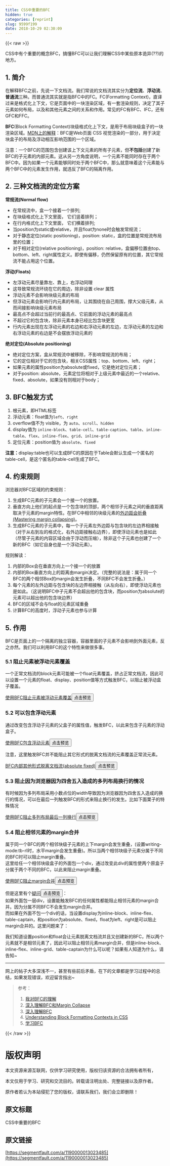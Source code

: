 ```yaml
---
title: CSS中重要的BFC
hidden: true
categories: [reprint]
slug: 9599f199
date: 2018-10-29 02:30:09
---
```


{{< raw >}}
<p>CSS&#x4E2D;&#x6709;&#x4E2A;&#x91CD;&#x8981;&#x7684;&#x6982;&#x5FF5;BFC&#xFF0C;&#x641E;&#x61C2;BFC&#x53EF;&#x4EE5;&#x8BA9;&#x6211;&#x4EEC;&#x7406;&#x89E3;CSS&#x4E2D;&#x67D0;&#x4E9B;&#x539F;&#x672C;&#x8BE1;&#x5F02;(??)&#x7684;&#x5730;&#x65B9;&#x3002;</p><h2 id="articleHeader0">1. &#x7B80;&#x4ECB;</h2><p>&#x5728;&#x89E3;&#x91CA;BFC&#x4E4B;&#x524D;&#xFF0C;&#x5148;&#x8BF4;&#x4E00;&#x4E0B;&#x6587;&#x6863;&#x6D41;&#x3002;&#x6211;&#x4EEC;&#x5E38;&#x8BF4;&#x7684;&#x6587;&#x6863;&#x6D41;&#x5176;&#x5B9E;&#x5206;&#x4E3A;<strong>&#x5B9A;&#x4F4D;&#x6D41;</strong>&#x3001;<strong>&#x6D6E;&#x52A8;&#x6D41;</strong>&#x3001;<strong>&#x666E;&#x901A;&#x6D41;</strong>&#x4E09;&#x79CD;&#x3002;&#x800C;&#x666E;&#x901A;&#x6D41;&#x5176;&#x5B9E;&#x5C31;&#x662F;&#x6307;BFC&#x4E2D;&#x7684;FC&#x3002;FC(Formatting Context)&#xFF0C;&#x76F4;&#x8BD1;&#x8FC7;&#x6765;&#x662F;&#x683C;&#x5F0F;&#x5316;&#x4E0A;&#x4E0B;&#x6587;&#xFF0C;&#x5B83;&#x662F;&#x9875;&#x9762;&#x4E2D;&#x7684;&#x4E00;&#x5757;&#x6E32;&#x67D3;&#x533A;&#x57DF;&#xFF0C;&#x6709;&#x4E00;&#x5957;&#x6E32;&#x67D3;&#x89C4;&#x5219;&#xFF0C;&#x51B3;&#x5B9A;&#x4E86;&#x5176;&#x5B50;&#x5143;&#x7D20;&#x5982;&#x4F55;&#x5E03;&#x5C40;&#xFF0C;&#x4EE5;&#x53CA;&#x548C;&#x5176;&#x4ED6;&#x5143;&#x7D20;&#x4E4B;&#x95F4;&#x7684;&#x5173;&#x7CFB;&#x548C;&#x4F5C;&#x7528;&#x3002;&#x5E38;&#x89C1;&#x7684;FC&#x6709;BFC&#x3001;IFC&#xFF0C;&#x8FD8;&#x6709;GFC&#x548C;FFC&#x3002;</p><p><strong>BFC</strong>(Block Formatting Context)&#x5757;&#x7EA7;&#x683C;&#x5F0F;&#x5316;&#x4E0A;&#x4E0B;&#x6587;&#xFF0C;&#x662F;&#x7528;&#x4E8E;&#x5E03;&#x5C40;&#x5757;&#x7EA7;&#x76D2;&#x5B50;&#x7684;&#x4E00;&#x5757;&#x6E32;&#x67D3;&#x533A;&#x57DF;&#x3002;<a href="https://developer.mozilla.org/zh-CN/docs/Web/Guide/CSS/Block_formatting_context" rel="nofollow noreferrer" target="_blank">MDN&#x4E0A;&#x7684;&#x89E3;&#x91CA;</a>&#xFF1A;BFC&#x662F;Web&#x9875;&#x9762; CSS &#x89C6;&#x89C9;&#x6E32;&#x67D3;&#x7684;&#x4E00;&#x90E8;&#x5206;&#xFF0C;&#x7528;&#x4E8E;&#x51B3;&#x5B9A;&#x5757;&#x76D2;&#x5B50;&#x7684;&#x5E03;&#x5C40;&#x53CA;&#x6D6E;&#x52A8;&#x76F8;&#x4E92;&#x5F71;&#x54CD;&#x8303;&#x56F4;&#x7684;&#x4E00;&#x4E2A;&#x533A;&#x57DF;&#x3002;</p><p>&#x6CE8;&#x610F;&#xFF1A;&#x4E00;&#x4E2A;BFC&#x7684;&#x8303;&#x56F4;&#x5305;&#x542B;&#x521B;&#x5EFA;&#x8BE5;&#x4E0A;&#x4E0B;&#x6587;&#x5143;&#x7D20;&#x7684;&#x6240;&#x6709;&#x5B50;&#x5143;&#x7D20;&#xFF0C;&#x4F46;<strong>&#x4E0D;&#x5305;&#x62EC;</strong>&#x521B;&#x5EFA;&#x4E86;&#x65B0;BFC&#x7684;&#x5B50;&#x5143;&#x7D20;&#x7684;&#x5185;&#x90E8;&#x5143;&#x7D20;&#x3002;&#x8FD9;&#x4ECE;&#x53E6;&#x4E00;&#x65B9;&#x89D2;&#x5EA6;&#x8BF4;&#x660E;&#xFF0C;&#x4E00;&#x4E2A;&#x5143;&#x7D20;&#x4E0D;&#x80FD;&#x540C;&#x65F6;&#x5B58;&#x5728;&#x4E8E;&#x4E24;&#x4E2A;BFC&#x4E2D;&#x3002;&#x56E0;&#x4E3A;&#x5982;&#x679C;&#x4E00;&#x4E2A;&#x5143;&#x7D20;&#x80FD;&#x591F;&#x540C;&#x65F6;&#x5904;&#x4E8E;&#x4E24;&#x4E2A;BFC&#x4E2D;&#xFF0C;&#x90A3;&#x4E48;&#x5C31;&#x610F;&#x5473;&#x7740;&#x8FD9;&#x4E2A;&#x5143;&#x7D20;&#x80FD;&#x4E0E;&#x4E24;&#x4E2A;BFC&#x4E2D;&#x7684;&#x5143;&#x7D20;&#x53D1;&#x751F;&#x4F5C;&#x7528;&#xFF0C;&#x5C31;&#x8FDD;&#x53CD;&#x4E86;BFC&#x7684;&#x9694;&#x79BB;&#x4F5C;&#x7528;&#x3002;</p><h2 id="articleHeader1">2. &#x4E09;&#x79CD;&#x6587;&#x6863;&#x6D41;&#x7684;&#x5B9A;&#x4F4D;&#x65B9;&#x6848;</h2><p><strong>&#x5E38;&#x89C4;&#x6D41;(Normal flow)</strong></p><ul><li>&#x5728;&#x5E38;&#x89C4;&#x6D41;&#x4E2D;&#xFF0C;&#x76D2;&#x4E00;&#x4E2A;&#x63A5;&#x7740;&#x4E00;&#x4E2A;&#x6392;&#x5217;;</li><li>&#x5728;&#x5757;&#x7EA7;&#x683C;&#x5F0F;&#x5316;&#x4E0A;&#x4E0B;&#x6587;&#x91CC;&#x9762;&#xFF0C; &#x5B83;&#x4EEC;&#x7AD6;&#x7740;&#x6392;&#x5217;&#xFF1B;</li><li>&#x5728;&#x884C;&#x5185;&#x683C;&#x5F0F;&#x5316;&#x4E0A;&#x4E0B;&#x6587;&#x91CC;&#x9762;&#xFF0C; &#x5B83;&#x4EEC;&#x6A2A;&#x7740;&#x6392;&#x5217;;</li><li>&#x5F53;position&#x4E3A;static&#x6216;relative&#xFF0C;&#x5E76;&#x4E14;float&#x4E3A;none&#x65F6;&#x4F1A;&#x89E6;&#x53D1;&#x5E38;&#x89C4;&#x6D41;&#xFF1B;</li><li>&#x5BF9;&#x4E8E;&#x9759;&#x6001;&#x5B9A;&#x4F4D;(static positioning)&#xFF0C;position: static&#xFF0C;&#x76D2;&#x7684;&#x4F4D;&#x7F6E;&#x662F;&#x5E38;&#x89C4;&#x6D41;&#x5E03;&#x5C40;&#x91CC;&#x7684;&#x4F4D;&#x7F6E;&#xFF1B;</li><li>&#x5BF9;&#x4E8E;&#x76F8;&#x5BF9;&#x5B9A;&#x4F4D;(relative positioning)&#xFF0C;position: relative&#xFF0C;&#x76D2;&#x504F;&#x79FB;&#x4F4D;&#x7F6E;&#x7531;top&#x3001;bottom&#x3001;left&#x3001;right&#x5C5E;&#x6027;&#x5B9A;&#x4E49;&#x3002;&#x5373;&#x4F7F;&#x6709;&#x504F;&#x79FB;&#xFF0C;&#x4ECD;&#x7136;&#x4FDD;&#x7559;&#x539F;&#x6709;&#x7684;&#x4F4D;&#x7F6E;&#xFF0C;&#x5176;&#x5B83;&#x5E38;&#x89C4;&#x6D41;&#x4E0D;&#x80FD;&#x5360;&#x7528;&#x8FD9;&#x4E2A;&#x4F4D;&#x7F6E;&#x3002;</li></ul><p><strong>&#x6D6E;&#x52A8;(Floats)</strong></p><ul><li>&#x5DE6;&#x6D6E;&#x52A8;&#x5143;&#x7D20;&#x5C3D;&#x91CF;&#x9760;&#x5DE6;&#x3001;&#x9760;&#x4E0A;&#xFF0C;&#x53F3;&#x6D6E;&#x52A8;&#x540C;&#x7406;</li><li>&#x8FD9;&#x5BFC;&#x81F4;&#x5E38;&#x89C4;&#x6D41;&#x73AF;&#x7ED5;&#x5728;&#x5B83;&#x7684;&#x5468;&#x8FB9;&#xFF0C;&#x9664;&#x975E;&#x8BBE;&#x7F6E; clear &#x5C5E;&#x6027;</li><li>&#x6D6E;&#x52A8;&#x5143;&#x7D20;&#x4E0D;&#x4F1A;&#x5F71;&#x54CD;&#x5757;&#x7EA7;&#x5143;&#x7D20;&#x7684;&#x5E03;&#x5C40;</li><li>&#x4F46;&#x6D6E;&#x52A8;&#x5143;&#x7D20;&#x4F1A;&#x5F71;&#x54CD;&#x884C;&#x5185;&#x5143;&#x7D20;&#x7684;&#x5E03;&#x5C40;&#xFF0C;&#x8BA9;&#x5176;&#x56F4;&#x7ED5;&#x5728;&#x81EA;&#x5DF1;&#x5468;&#x56F4;&#xFF0C;&#x6491;&#x5927;&#x7236;&#x7EA7;&#x5143;&#x7D20;&#xFF0C;&#x4ECE;&#x800C;&#x95F4;&#x63A5;&#x5F71;&#x54CD;&#x5757;&#x7EA7;&#x5143;&#x7D20;&#x5E03;&#x5C40;</li><li>&#x6700;&#x9AD8;&#x70B9;&#x4E0D;&#x4F1A;&#x8D85;&#x8FC7;&#x5F53;&#x524D;&#x884C;&#x7684;&#x6700;&#x9AD8;&#x70B9;&#x3001;&#x5B83;&#x524D;&#x9762;&#x7684;&#x6D6E;&#x52A8;&#x5143;&#x7D20;&#x7684;&#x6700;&#x9AD8;&#x70B9;</li><li>&#x4E0D;&#x8D85;&#x8FC7;&#x5B83;&#x7684;&#x5305;&#x542B;&#x5757;&#xFF0C;&#x9664;&#x975E;&#x5143;&#x7D20;&#x672C;&#x8EAB;&#x5DF2;&#x7ECF;&#x6BD4;&#x5305;&#x542B;&#x5757;&#x66F4;&#x5BBD;</li><li>&#x884C;&#x5185;&#x5143;&#x7D20;&#x51FA;&#x73B0;&#x5728;&#x5DE6;&#x6D6E;&#x52A8;&#x5143;&#x7D20;&#x7684;&#x53F3;&#x8FB9;&#x548C;&#x53F3;&#x6D6E;&#x52A8;&#x5143;&#x7D20;&#x7684;&#x5DE6;&#x8FB9;&#xFF0C;&#x5DE6;&#x6D6E;&#x52A8;&#x5143;&#x7D20;&#x7684;&#x5DE6;&#x8FB9;&#x548C;&#x53F3;&#x6D6E;&#x52A8;&#x5143;&#x7D20;&#x7684;&#x53F3;&#x8FB9;&#x662F;&#x4E0D;&#x4F1A;&#x6446;&#x653E;&#x6D6E;&#x52A8;&#x5143;&#x7D20;&#x7684;</li></ul><p><strong>&#x7EDD;&#x5BF9;&#x5B9A;&#x4F4D;(Absolute positioning)</strong></p><ul><li>&#x7EDD;&#x5BF9;&#x5B9A;&#x4F4D;&#x65B9;&#x6848;&#xFF0C;&#x76D2;&#x4ECE;&#x5E38;&#x89C4;&#x6D41;&#x4E2D;&#x88AB;&#x79FB;&#x9664;&#xFF0C;&#x4E0D;&#x5F71;&#x54CD;&#x5E38;&#x89C4;&#x6D41;&#x7684;&#x5E03;&#x5C40;&#xFF1B;</li><li>&#x5B83;&#x7684;&#x5B9A;&#x4F4D;&#x76F8;&#x5BF9;&#x4E8E;&#x5B83;&#x7684;&#x5305;&#x542B;&#x5757;&#xFF0C;&#x76F8;&#x5173;CSS&#x5C5E;&#x6027;&#xFF1A;top&#x3001;bottom&#x3001;left&#x3001;right&#xFF1B;</li><li>&#x5982;&#x679C;&#x5143;&#x7D20;&#x7684;&#x5C5E;&#x6027;position&#x4E3A;absolute&#x6216;fixed&#xFF0C;&#x5B83;&#x662F;&#x7EDD;&#x5BF9;&#x5B9A;&#x4F4D;&#x5143;&#x7D20;&#xFF1B;</li><li>&#x5BF9;&#x4E8E;position: absolute&#xFF0C;&#x5143;&#x7D20;&#x5B9A;&#x4F4D;&#x5C06;&#x76F8;&#x5BF9;&#x4E8E;&#x4E0A;&#x7EA7;&#x5143;&#x7D20;&#x4E2D;&#x6700;&#x8FD1;&#x7684;&#x4E00;&#x4E2A;relative&#x3001;fixed&#x3001;absolute&#xFF0C;&#x5982;&#x679C;&#x6CA1;&#x6709;&#x5219;&#x76F8;&#x5BF9;&#x4E8E;body&#xFF1B;</li></ul><h2 id="articleHeader2">3. BFC&#x89E6;&#x53D1;&#x65B9;&#x5F0F;</h2><ol><li>&#x6839;&#x5143;&#x7D20;&#xFF0C;&#x5373;HTML&#x6807;&#x7B7E;</li><li>&#x6D6E;&#x52A8;&#x5143;&#x7D20;&#xFF1A;float&#x503C;&#x4E3A;<code>left</code>&#x3001;<code>right</code></li><li>overflow&#x503C;&#x4E0D;&#x4E3A; visible&#xFF0C;&#x4E3A; <code>auto</code>&#x3001;<code>scroll</code>&#x3001;<code>hidden</code></li><li>display&#x503C;&#x4E3A; <code>inline-block</code>&#x3001;<code>table-cell</code>&#x3001;<code>table-caption</code>&#x3001;<code>table</code>&#x3001;<code>inline-table</code>&#x3001;<code>flex</code>&#x3001;<code>inline-flex</code>&#x3001;<code>grid</code>&#x3001;<code>inline-grid</code></li><li>&#x5B9A;&#x4F4D;&#x5143;&#x7D20;&#xFF1A;position&#x503C;&#x4E3A; <code>absolute</code>&#x3001;<code>fixed</code></li></ol><p><strong>&#x6CE8;&#x610F;&#xFF1A;</strong>display:table&#x4E5F;&#x53EF;&#x4EE5;&#x751F;&#x6210;BFC&#x7684;&#x539F;&#x56E0;&#x5728;&#x4E8E;Table&#x4F1A;&#x9ED8;&#x8BA4;&#x751F;&#x6210;&#x4E00;&#x4E2A;&#x533F;&#x540D;&#x7684;table-cell&#xFF0C;&#x662F;&#x8FD9;&#x4E2A;&#x533F;&#x540D;&#x7684;table-cell&#x751F;&#x6210;&#x4E86;BFC&#x3002;</p><h2 id="articleHeader3">4. &#x7EA6;&#x675F;&#x89C4;&#x5219;</h2><p>&#x6D4F;&#x89C8;&#x5668;&#x5BF9;BFC&#x533A;&#x57DF;&#x7684;&#x7EA6;&#x675F;&#x89C4;&#x5219;&#xFF1A;</p><ol><li>&#x751F;&#x6210;BFC&#x5143;&#x7D20;&#x7684;&#x5B50;&#x5143;&#x7D20;&#x4F1A;&#x4E00;&#x4E2A;&#x63A5;&#x4E00;&#x4E2A;&#x7684;&#x653E;&#x7F6E;&#x3002;</li><li>&#x5782;&#x76F4;&#x65B9;&#x5411;&#x4E0A;&#x4ED6;&#x4EEC;&#x7684;&#x8D77;&#x70B9;&#x662F;&#x4E00;&#x4E2A;&#x5305;&#x542B;&#x5757;&#x7684;&#x9876;&#x90E8;&#xFF0C;&#x4E24;&#x4E2A;&#x76F8;&#x90BB;&#x5B50;&#x5143;&#x7D20;&#x4E4B;&#x95F4;&#x7684;&#x5782;&#x76F4;&#x8DDD;&#x79BB;&#x53D6;&#x51B3;&#x4E8E;&#x5143;&#x7D20;&#x7684;margin&#x7279;&#x6027;&#x3002;&#x5728;BFC&#x4E2D;&#x76F8;&#x90BB;&#x7684;&#x5757;&#x7EA7;&#x5143;&#x7D20;&#x7684;<a href="https://developer.mozilla.org/zh-CN/docs/Web/CSS/CSS_Box_Model/Mastering_margin_collapsing" rel="nofollow noreferrer" target="_blank">&#x5916;&#x8FB9;&#x8DDD;&#x4F1A;&#x6298;&#x53E0;(Mastering margin collapsing)</a>&#x3002;</li><li>&#x751F;&#x6210;BFC&#x5143;&#x7D20;&#x7684;&#x5B50;&#x5143;&#x7D20;&#x4E2D;&#xFF0C;&#x6BCF;&#x4E00;&#x4E2A;&#x5B50;&#x5143;&#x7D20;&#x5DE6;&#x5916;&#x8FB9;&#x8DDD;&#x4E0E;&#x5305;&#x542B;&#x5757;&#x7684;&#x5DE6;&#x8FB9;&#x754C;&#x76F8;&#x63A5;&#x89E6;&#xFF08;&#x5BF9;&#x4E8E;&#x4ECE;&#x53F3;&#x5230;&#x5DE6;&#x7684;&#x683C;&#x5F0F;&#x5316;&#xFF0C;&#x53F3;&#x5916;&#x8FB9;&#x8DDD;&#x63A5;&#x89E6;&#x53F3;&#x8FB9;&#x754C;&#xFF09;&#xFF0C;&#x5373;&#x4F7F;&#x6D6E;&#x52A8;&#x5143;&#x7D20;&#x4E5F;&#x662F;&#x5982;&#x6B64;&#xFF08;&#x5C3D;&#x7BA1;&#x5B50;&#x5143;&#x7D20;&#x7684;&#x5185;&#x5BB9;&#x533A;&#x57DF;&#x4F1A;&#x7531;&#x4E8E;&#x6D6E;&#x52A8;&#x800C;&#x538B;&#x7F29;&#xFF09;&#xFF0C;&#x9664;&#x975E;&#x8FD9;&#x4E2A;&#x5B50;&#x5143;&#x7D20;&#x4E5F;&#x521B;&#x5EFA;&#x4E86;&#x4E00;&#x4E2A;&#x65B0;&#x7684;BFC&#xFF08;&#x5982;&#x5B83;&#x81EA;&#x8EAB;&#x4E5F;&#x662F;&#x4E00;&#x4E2A;&#x6D6E;&#x52A8;&#x5143;&#x7D20;&#xFF09;&#x3002;</li></ol><p>&#x89C4;&#x5219;&#x89E3;&#x8BFB;&#xFF1A;</p><ol><li>&#x5185;&#x90E8;&#x7684;Box&#x4F1A;&#x5728;&#x5782;&#x76F4;&#x65B9;&#x5411;&#x4E0A;&#x4E00;&#x4E2A;&#x63A5;&#x4E00;&#x4E2A;&#x7684;&#x653E;&#x7F6E;</li><li>&#x5185;&#x90E8;&#x7684;Box&#x5782;&#x76F4;&#x65B9;&#x5411;&#x4E0A;&#x7684;&#x8DDD;&#x79BB;&#x7531;margin&#x51B3;&#x5B9A;&#x3002;&#xFF08;&#x5B8C;&#x6574;&#x7684;&#x8BF4;&#x6CD5;&#x662F;&#xFF1A;&#x5C5E;&#x4E8E;&#x540C;&#x4E00;&#x4E2A;BFC&#x7684;&#x4E24;&#x4E2A;&#x76F8;&#x90BB;Box&#x7684;margin&#x4F1A;&#x53D1;&#x751F;&#x6298;&#x53E0;&#xFF0C;&#x4E0D;&#x540C;BFC&#x4E0D;&#x4F1A;&#x53D1;&#x751F;&#x6298;&#x53E0;&#x3002;&#xFF09;</li><li>&#x6BCF;&#x4E2A;&#x5143;&#x7D20;&#x7684;&#x5DE6;&#x5916;&#x8FB9;&#x8DDD;&#x4E0E;&#x5305;&#x542B;&#x5757;&#x7684;&#x5DE6;&#x8FB9;&#x754C;&#x76F8;&#x63A5;&#x89E6;&#xFF08;&#x4ECE;&#x5DE6;&#x5411;&#x53F3;&#xFF09;&#xFF0C;&#x5373;&#x4F7F;&#x6D6E;&#x52A8;&#x5143;&#x7D20;&#x4E5F;&#x662F;&#x5982;&#x6B64;&#x3002;&#xFF08;&#x8FD9;&#x8BF4;&#x660E;BFC&#x4E2D;&#x5B50;&#x5143;&#x7D20;&#x4E0D;&#x4F1A;&#x8D85;&#x51FA;&#x4ED6;&#x7684;&#x5305;&#x542B;&#x5757;&#xFF0C;&#x800C;position&#x4E3A;absolute&#x7684;&#x5143;&#x7D20;&#x53EF;&#x4EE5;&#x8D85;&#x51FA;&#x4ED6;&#x7684;&#x5305;&#x542B;&#x5757;&#x8FB9;&#x754C;&#xFF09;</li><li>BFC&#x7684;&#x533A;&#x57DF;&#x4E0D;&#x4F1A;&#x4E0E;float&#x7684;&#x5143;&#x7D20;&#x533A;&#x57DF;&#x91CD;&#x53E0;</li><li>&#x8BA1;&#x7B97;BFC&#x7684;&#x9AD8;&#x5EA6;&#x65F6;&#xFF0C;&#x6D6E;&#x52A8;&#x5B50;&#x5143;&#x7D20;&#x4E5F;&#x53C2;&#x4E0E;&#x8BA1;&#x7B97;</li></ol><h2 id="articleHeader4">5. &#x4F5C;&#x7528;</h2><p>BFC&#x662F;&#x9875;&#x9762;&#x4E0A;&#x7684;&#x4E00;&#x4E2A;&#x9694;&#x79BB;&#x7684;&#x72EC;&#x7ACB;&#x5BB9;&#x5668;&#xFF0C;&#x5BB9;&#x5668;&#x91CC;&#x9762;&#x7684;&#x5B50;&#x5143;&#x7D20;&#x4E0D;&#x4F1A;&#x5F71;&#x54CD;&#x5230;&#x5916;&#x9762;&#x5143;&#x7D20;&#xFF0C;&#x53CD;&#x4E4B;&#x4EA6;&#x7136;&#x3002;&#x6211;&#x4EEC;&#x53EF;&#x4EE5;&#x5229;&#x7528;BFC&#x7684;&#x8FD9;&#x4E2A;&#x7279;&#x6027;&#x6765;&#x505A;&#x5F88;&#x591A;&#x4E8B;&#x3002;</p><h3 id="articleHeader5">5.1 &#x963B;&#x6B62;&#x5143;&#x7D20;&#x88AB;&#x6D6E;&#x52A8;&#x5143;&#x7D20;&#x8986;&#x76D6;</h3><p>&#x4E00;&#x4E2A;&#x6B63;&#x5E38;&#x6587;&#x6863;&#x6D41;&#x7684;block&#x5143;&#x7D20;&#x53EF;&#x80FD;&#x88AB;&#x4E00;&#x4E2A;float&#x5143;&#x7D20;&#x8986;&#x76D6;&#xFF0C;&#x6324;&#x5360;&#x6B63;&#x5E38;&#x6587;&#x6863;&#x6D41;&#xFF0C;&#x56E0;&#x6B64;&#x53EF;&#x4EE5;&#x8BBE;&#x7F6E;&#x4E00;&#x4E2A;&#x5143;&#x7D20;&#x7684;float&#x3001;display&#x3001;position&#x503C;&#x7B49;&#x65B9;&#x5F0F;&#x89E6;&#x53D1;BFC&#xFF0C;&#x4EE5;&#x963B;&#x6B62;&#x88AB;&#x6D6E;&#x52A8;&#x76D2;&#x5B50;&#x8986;&#x76D6;&#x3002;</p><p><a href="https://codepen.io/SHERlocked93/pen/pazdzB" rel="nofollow noreferrer" target="_blank">&#x4F7F;&#x7528;BFC&#x963B;&#x6B62;&#x5143;&#x7D20;&#x88AB;&#x6D6E;&#x52A8;&#x5143;&#x7D20;&#x8986;&#x76D6;</a><button class="btn btn-xs btn-default ml10 preview" data-url="SHERlocked93/pen/pazdzB" data-typeid="3">&#x70B9;&#x51FB;&#x9884;&#x89C8;</button></p><h3 id="articleHeader6">5.2 &#x53EF;&#x4EE5;&#x5305;&#x542B;&#x6D6E;&#x52A8;&#x5143;&#x7D20;</h3><p>&#x901A;&#x8FC7;&#x6539;&#x53D8;&#x5305;&#x542B;&#x6D6E;&#x52A8;&#x5B50;&#x5143;&#x7D20;&#x7684;&#x7236;&#x76D2;&#x5B50;&#x7684;&#x5C5E;&#x6027;&#x503C;&#xFF0C;&#x89E6;&#x53D1;BFC&#xFF0C;&#x4EE5;&#x6B64;&#x6765;&#x5305;&#x542B;&#x5B50;&#x5143;&#x7D20;&#x7684;&#x6D6E;&#x52A8;&#x76D2;&#x5B50;&#x3002;</p><p><a href="https://codepen.io/SHERlocked93/pen/OQLOqG" rel="nofollow noreferrer" target="_blank">&#x4F7F;&#x7528;BFC&#x5305;&#x542B;&#x6D6E;&#x52A8;&#x5143;&#x7D20;</a><button class="btn btn-xs btn-default ml10 preview" data-url="SHERlocked93/pen/OQLOqG" data-typeid="3">&#x70B9;&#x51FB;&#x9884;&#x89C8;</button></p><p>&#x6CE8;&#x610F;&#xFF0C;&#x8FD9;&#x91CC;&#x89E6;&#x53D1;BFC&#x5E76;&#x4E0D;&#x80FD;&#x963B;&#x6B62;&#x5176;&#x5B83;&#x5F62;&#x5F0F;&#x7684;&#x8131;&#x79BB;&#x6587;&#x6863;&#x6D41;&#x7684;&#x5143;&#x7D20;&#x8986;&#x76D6;&#x6B63;&#x5E38;&#x6D41;&#x5143;&#x7D20;&#x3002;</p><p><a href="https://codepen.io/SHERlocked93/pen/MQjZPG" rel="nofollow noreferrer" target="_blank">BFC&#x5185;&#x90E8;&#x5176;&#x4ED6;&#x5F62;&#x5F0F;&#x8131;&#x79BB;&#x6587;&#x6863;&#x6D41;(absolute fixed)</a><button class="btn btn-xs btn-default ml10 preview" data-url="SHERlocked93/pen/MQjZPG" data-typeid="3">&#x70B9;&#x51FB;&#x9884;&#x89C8;</button></p><h3 id="articleHeader7">5.3 &#x963B;&#x6B62;&#x56E0;&#x4E3A;&#x6D4F;&#x89C8;&#x5668;&#x56E0;&#x4E3A;&#x56DB;&#x820D;&#x4E94;&#x5165;&#x9020;&#x6210;&#x7684;&#x591A;&#x5217;&#x5E03;&#x5C40;&#x6362;&#x884C;&#x7684;&#x60C5;&#x51B5;</h3><p>&#x6709;&#x65F6;&#x5019;&#x56E0;&#x4E3A;&#x591A;&#x5217;&#x5E03;&#x5C40;&#x91C7;&#x7528;&#x5C0F;&#x6570;&#x70B9;&#x4F4D;&#x7684;width&#x5BFC;&#x81F4;&#x56E0;&#x4E3A;&#x6D4F;&#x89C8;&#x5668;&#x56E0;&#x4E3A;&#x56DB;&#x820D;&#x4E94;&#x5165;&#x9020;&#x6210;&#x7684;&#x6362;&#x884C;&#x7684;&#x60C5;&#x51B5;&#xFF0C;&#x53EF;&#x4EE5;&#x5728;&#x6700;&#x540E;&#x4E00;&#x5217;&#x89E6;&#x53D1;BFC&#x7684;&#x5F62;&#x5F0F;&#x6765;&#x963B;&#x6B62;&#x6362;&#x884C;&#x7684;&#x53D1;&#x751F;&#x3002;&#x6BD4;&#x5982;&#x4E0B;&#x9762;&#x6817;&#x5B50;&#x7684;&#x7279;&#x6B8A;&#x60C5;&#x51B5;</p><p><a href="https://codepen.io/SHERlocked93/pen/yvVOvG" rel="nofollow noreferrer" target="_blank">&#x4F7F;&#x7528;BFC&#x963B;&#x6B62;&#x591A;&#x5217;&#x5E03;&#x5C40;&#x6700;&#x540E;&#x4E00;&#x5217;&#x6362;&#x884C;</a><button class="btn btn-xs btn-default ml10 preview" data-url="SHERlocked93/pen/yvVOvG" data-typeid="3">&#x70B9;&#x51FB;&#x9884;&#x89C8;</button></p><h3 id="articleHeader8">5.4 &#x963B;&#x6B62;&#x76F8;&#x90BB;&#x5143;&#x7D20;&#x7684;margin&#x5408;&#x5E76;</h3><p>&#x5C5E;&#x4E8E;&#x540C;&#x4E00;&#x4E2A;BFC&#x7684;&#x4E24;&#x4E2A;&#x76F8;&#x90BB;&#x5757;&#x7EA7;&#x5B50;&#x5143;&#x7D20;&#x7684;&#x4E0A;&#x4E0B;margin&#x4F1A;&#x53D1;&#x751F;&#x91CD;&#x53E0;&#xFF0C;(&#x8BBE;&#x7F6E;writing-mode:tb-rl&#x65F6;&#xFF0C;&#x6C34;&#x5E73;margin&#x4F1A;&#x53D1;&#x751F;&#x91CD;&#x53E0;)&#x3002;&#x6240;&#x4EE5;&#x5F53;&#x4E24;&#x4E2A;&#x76F8;&#x90BB;&#x5757;&#x7EA7;&#x5B50;&#x5143;&#x7D20;&#x5206;&#x5C5E;&#x4E8E;&#x4E0D;&#x540C;&#x7684;BFC&#x65F6;&#x53EF;&#x4EE5;&#x963B;&#x6B62;margin&#x91CD;&#x53E0;&#x3002;<br>&#x8FD9;&#x91CC;&#x7ED9;&#x4EFB;&#x4E00;&#x4E2A;&#x76F8;&#x90BB;&#x5757;&#x7EA7;&#x76D2;&#x5B50;&#x7684;&#x5916;&#x9762;&#x5305;&#x4E00;&#x4E2A;div&#xFF0C;&#x901A;&#x8FC7;&#x6539;&#x53D8;&#x6B64;div&#x7684;&#x5C5E;&#x6027;&#x4F7F;&#x4E24;&#x4E2A;&#x539F;&#x76D2;&#x5B50;&#x5206;&#x5C5E;&#x4E8E;&#x4E24;&#x4E2A;&#x4E0D;&#x540C;&#x7684;BFC&#xFF0C;&#x4EE5;&#x6B64;&#x6765;&#x963B;&#x6B62;margin&#x91CD;&#x53E0;&#x3002;</p><p><a href="https://codepen.io/SHERlocked93/pen/eVOevN" rel="nofollow noreferrer" target="_blank">&#x4F7F;&#x7528;BFC&#x963B;&#x6B62;margin&#x5408;&#x5E76;</a><button class="btn btn-xs btn-default ml10 preview" data-url="SHERlocked93/pen/eVOevN" data-typeid="3">&#x70B9;&#x51FB;&#x9884;&#x89C8;</button></p><p>&#x4F46;&#x662F;&#x8FD9;&#x91CC;&#x6709;&#x4E2A;<a href="https://codepen.io/SHERlocked93/pen/VQZrxQ" rel="nofollow noreferrer" target="_blank">&#x7591;&#x95EE;</a><button class="btn btn-xs btn-default ml10 preview" data-url="SHERlocked93/pen/VQZrxQ" data-typeid="3">&#x70B9;&#x51FB;&#x9884;&#x89C8;</button>&#xFF1A;<br>&#x5982;&#x679C;&#x5916;&#x9762;&#x5305;&#x4E00;&#x5C42;div&#xFF0C;&#x8BBE;&#x7F6E;&#x80FD;&#x89E6;&#x53D1;BFC&#x7684;&#x4EFB;&#x4F55;&#x5C5E;&#x6027;&#x90FD;&#x80FD;&#x963B;&#x6B62;&#x76F8;&#x90BB;&#x5143;&#x7D20;&#x7684;margin&#x5408;&#x5E76;&#x3002;&#x56E0;&#x4E3A;&#x5206;&#x5C5E;&#x4E0D;&#x540C;BFC&#x4E0D;&#x4F1A;&#x53D1;&#x751F;margin&#x5408;&#x5E76;&#x3002;<br>&#x800C;&#x5982;&#x679C;&#x5728;&#x5916;&#x9762;&#x4E0D;&#x5305;&#x4E00;&#x4E2A;div&#x7684;&#x8BDD;&#xFF0C;&#x5F53;&#x8BBE;&#x7F6E;display&#x4E3A;inline-block&#x3001;inline-flex&#x3001;table-captain&#xFF0C;&#x548C;position&#x4E3A;absolute&#x3001;fixed&#xFF0C;float&#x4E3A;left&#x3001;right&#x662F;&#x53EF;&#x4EE5;&#x963B;&#x6B62;margin&#x5408;&#x5E76;&#x7684;&#x3002;&#x8FD9;&#x91CC;&#x95EE;&#x9898;&#x6765;&#x4E86;&#xFF1A;</p><p>&#x6211;&#x4EEC;&#x77E5;&#x9053;&#x8BBE;&#x7F6E;position&#x548C;float&#x4F1A;&#x8BA9;&#x5143;&#x7D20;&#x8131;&#x79BB;&#x6587;&#x6863;&#x6D41;&#x5E76;&#x4E14;&#x53C8;&#x521B;&#x5EFA;&#x65B0;&#x7684;BFC&#xFF0C;&#x6240;&#x4EE5;&#x4E24;&#x4E2A;&#x5143;&#x7D20;&#x5C31;&#x4E0D;&#x662F;&#x76F8;&#x90BB;&#x5143;&#x7D20;&#x4E86;&#xFF0C;&#x56E0;&#x6B64;&#x53EF;&#x4EE5;&#x963B;&#x6B62;&#x76F8;&#x90BB;&#x5143;&#x7D20;margin&#x5408;&#x5E76;&#xFF0C;&#x4F46;&#x662F;inline-block&#x3001;inline-flex&#x3001;inline-grid&#x3001;table-captain&#x4E3A;&#x4EC0;&#x4E48;&#x53EF;&#x4EE5;&#x5462;&#xFF1F;&#x5982;&#x679C;&#x6709;&#x4EBA;&#x77E5;&#x9053;&#x4E3A;&#x4EC0;&#x4E48;&#xFF0C;&#x8BF7;&#x544A;&#x77E5;~</p><hr><p>&#x7F51;&#x4E0A;&#x7684;&#x5E16;&#x5B50;&#x5927;&#x591A;&#x6DF1;&#x6D45;&#x4E0D;&#x4E00;&#xFF0C;&#x751A;&#x81F3;&#x6709;&#x4E9B;&#x524D;&#x540E;&#x77DB;&#x76FE;&#xFF0C;&#x5728;&#x4E0B;&#x7684;&#x6587;&#x7AE0;&#x90FD;&#x662F;&#x5B66;&#x4E60;&#x8FC7;&#x7A0B;&#x4E2D;&#x7684;&#x603B;&#x7ED3;&#xFF0C;&#x5982;&#x679C;&#x53D1;&#x73B0;&#x9519;&#x8BEF;&#xFF0C;&#x6B22;&#x8FCE;&#x7559;&#x8A00;&#x6307;&#x51FA;~</p><blockquote><p>&#x53C2;&#x8003;&#xFF1A;</p><ol><li><a href="http://www.cnblogs.com/dojo-lzz/p/3999013.html" rel="nofollow noreferrer" target="_blank">&#x6211;&#x5BF9;BFC&#x7684;&#x7406;&#x89E3;</a></li><li><a href="https://www.w3cplus.com/css/understanding-bfc-and-margin-collapse.html" rel="nofollow noreferrer" target="_blank">&#x6DF1;&#x5165;&#x7406;&#x89E3;BFC&#x548C;Margin Collapse</a></li><li><a href="https://www.cnblogs.com/xiaohuochai/p/5248536.html" rel="nofollow noreferrer" target="_blank">&#x6DF1;&#x5165;&#x7406;&#x89E3;BFC</a></li><li><a href="https://www.sitepoint.com/understanding-block-formatting-contexts-in-css/" rel="nofollow noreferrer" target="_blank">Understanding Block Formatting Contexts in CSS</a></li><li><a href="http://web.jobbole.com/83274/" rel="nofollow noreferrer" target="_blank">&#x5B66;&#x4E60;BFC</a></li></ol></blockquote>
{{< /raw >}}

# 版权声明
本文资源来源互联网，仅供学习研究使用，版权归该资源的合法拥有者所有，

本文仅用于学习、研究和交流目的。转载请注明出处、完整链接以及原作者。 

原作者若认为本站侵犯了您的版权，请联系我们，我们会立即删除！

## 原文标题
CSS中重要的BFC

## 原文链接
[https://segmentfault.com/a/1190000013023485](https://segmentfault.com/a/1190000013023485)

